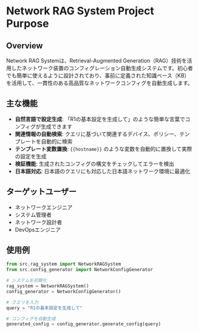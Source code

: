 
# Network RAG System Project Purpose

## Overview
Network RAG Systemは、Retrieval-Augmented Generation（RAG）技術を活用したネットワーク装置のコンフィグレーション自動生成システムです。初心者でも簡単に使えるように設計されており、事前に定義された知識ベース（KB）を活用して、一貫性のある高品質なネットワークコンフィグを自動生成します。

## 主な機能
- **自然言語で設定生成**: 「R1の基本設定を生成して」のような簡単な言葉でコンフィグが生成できます
- **関連情報の自動検索**: クエリに基づいて関連するデバイス、ポリシー、テンプレートを自動的に検索
- **テンプレート変数置換**: `{{hostname}}` のような変数を自動的に置換して実際の設定を生成
- **検証機能**: 生成されたコンフィグの構文をチェックしてエラーを検出
- **日本語対応**: 日本語のクエリにも対応した日本語ネットワーク環境に最適化

## ターゲットユーザー
- ネットワークエンジニア
- システム管理者
- ネットワーク設計者
- DevOpsエンジニア

## 使用例
```python
from src.rag_system import NetworkRAGSystem
from src.config_generator import NetworkConfigGenerator

# システムを初期化
rag_system = NetworkRAGSystem()
config_generator = NetworkConfigGenerator()

# クエリを入力
query = "R1の基本設定を生成して"

# コンフィグを自動生成
generated_config = config_generator.generate_config(query)
```
